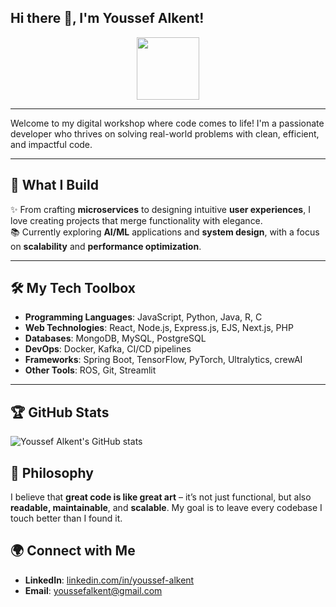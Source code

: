 ## Hi there 👋, I'm Youssef Alkent!

<div id="header" align="center">
  <img src="https://media.giphy.com/media/M9gbBd9nbDrOTu1Mqx/giphy.gif" width="100"/>
</div>

---

Welcome to my digital workshop where code comes to life! I'm a passionate developer who thrives on solving real-world problems with clean, efficient, and impactful code.

---

## 🔧 **What I Build**

✨ From crafting **microservices** to designing intuitive **user experiences**, I love creating projects that merge functionality with elegance.  
📚 Currently exploring **AI/ML** applications and **system design**, with a focus on **scalability** and **performance optimization**.  

---

## 🛠 **My Tech Toolbox**

- **Programming Languages**: JavaScript, Python, Java, R, C  
- **Web Technologies**: React, Node.js, Express.js, EJS, Next.js, PHP  
- **Databases**: MongoDB, MySQL, PostgreSQL  
- **DevOps**: Docker, Kafka, CI/CD pipelines  
- **Frameworks**: Spring Boot, TensorFlow, PyTorch, Ultralytics, crewAI  
- **Other Tools**: ROS, Git, Streamlit  

--- 
## 🏆 **GitHub Stats**
![Youssef Alkent's GitHub stats](https://github-readme-stats.vercel.app/api?username=YoussefAlkent&show_icons=true&theme=radical)

## 🧠 **Philosophy**
I believe that **great code is like great art** – it’s not just functional, but also **readable, maintainable**, and **scalable**. My goal is to leave every codebase I touch better than I found it.

## 🌍 **Connect with Me**

- **LinkedIn**: [linkedin.com/in/youssef-alkent](https://www.linkedin.com/in/youssef-alkent-142b15110/)  
- **Email**: [youssefalkent@gmail.com](mailto:youssefalkent@gmail.com)  


